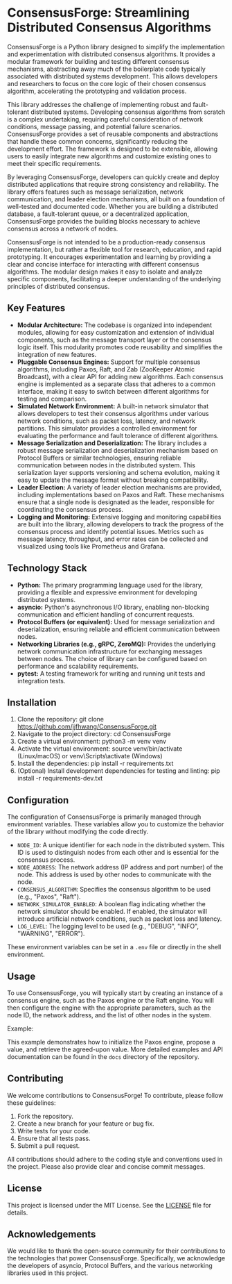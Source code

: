 # ConsensusForge: Streamlining Distributed Consensus Algorithms

ConsensusForge is a Python library designed to simplify the implementation and experimentation with distributed consensus algorithms. It provides a modular framework for building and testing different consensus mechanisms, abstracting away much of the boilerplate code typically associated with distributed systems development. This allows developers and researchers to focus on the core logic of their chosen consensus algorithm, accelerating the prototyping and validation process.

This library addresses the challenge of implementing robust and fault-tolerant distributed systems. Developing consensus algorithms from scratch is a complex undertaking, requiring careful consideration of network conditions, message passing, and potential failure scenarios. ConsensusForge provides a set of reusable components and abstractions that handle these common concerns, significantly reducing the development effort. The framework is designed to be extensible, allowing users to easily integrate new algorithms and customize existing ones to meet their specific requirements.

By leveraging ConsensusForge, developers can quickly create and deploy distributed applications that require strong consistency and reliability. The library offers features such as message serialization, network communication, and leader election mechanisms, all built on a foundation of well-tested and documented code. Whether you are building a distributed database, a fault-tolerant queue, or a decentralized application, ConsensusForge provides the building blocks necessary to achieve consensus across a network of nodes.

ConsensusForge is not intended to be a production-ready consensus implementation, but rather a flexible tool for research, education, and rapid prototyping. It encourages experimentation and learning by providing a clear and concise interface for interacting with different consensus algorithms. The modular design makes it easy to isolate and analyze specific components, facilitating a deeper understanding of the underlying principles of distributed consensus.

## Key Features

*   **Modular Architecture:** The codebase is organized into independent modules, allowing for easy customization and extension of individual components, such as the message transport layer or the consensus logic itself. This modularity promotes code reusability and simplifies the integration of new features.
*   **Pluggable Consensus Engines:** Support for multiple consensus algorithms, including Paxos, Raft, and Zab (ZooKeeper Atomic Broadcast), with a clear API for adding new algorithms. Each consensus engine is implemented as a separate class that adheres to a common interface, making it easy to switch between different algorithms for testing and comparison.
*   **Simulated Network Environment:** A built-in network simulator that allows developers to test their consensus algorithms under various network conditions, such as packet loss, latency, and network partitions. This simulator provides a controlled environment for evaluating the performance and fault tolerance of different algorithms.
*   **Message Serialization and Deserialization:** The library includes a robust message serialization and deserialization mechanism based on Protocol Buffers or similar technologies, ensuring reliable communication between nodes in the distributed system. This serialization layer supports versioning and schema evolution, making it easy to update the message format without breaking compatibility.
*   **Leader Election:** A variety of leader election mechanisms are provided, including implementations based on Paxos and Raft. These mechanisms ensure that a single node is designated as the leader, responsible for coordinating the consensus process.
*   **Logging and Monitoring:** Extensive logging and monitoring capabilities are built into the library, allowing developers to track the progress of the consensus process and identify potential issues. Metrics such as message latency, throughput, and error rates can be collected and visualized using tools like Prometheus and Grafana.

## Technology Stack

*   **Python:** The primary programming language used for the library, providing a flexible and expressive environment for developing distributed systems.
*   **asyncio:** Python's asynchronous I/O library, enabling non-blocking communication and efficient handling of concurrent requests.
*   **Protocol Buffers (or equivalent):** Used for message serialization and deserialization, ensuring reliable and efficient communication between nodes.
*   **Networking Libraries (e.g., gRPC, ZeroMQ):** Provides the underlying network communication infrastructure for exchanging messages between nodes. The choice of library can be configured based on performance and scalability requirements.
*   **pytest:** A testing framework for writing and running unit tests and integration tests.

## Installation

1.  Clone the repository:
    git clone https://github.com/jjfhwang/ConsensusForge.git
2.  Navigate to the project directory:
    cd ConsensusForge
3.  Create a virtual environment:
    python3 -m venv venv
4.  Activate the virtual environment:
    source venv/bin/activate (Linux/macOS) or venv\Scripts\activate (Windows)
5.  Install the dependencies:
    pip install -r requirements.txt
6.  (Optional) Install development dependencies for testing and linting:
    pip install -r requirements-dev.txt

## Configuration

The configuration of ConsensusForge is primarily managed through environment variables. These variables allow you to customize the behavior of the library without modifying the code directly.

*   `NODE_ID`: A unique identifier for each node in the distributed system. This ID is used to distinguish nodes from each other and is essential for the consensus process.
*   `NODE_ADDRESS`: The network address (IP address and port number) of the node. This address is used by other nodes to communicate with the node.
*   `CONSENSUS_ALGORITHM`: Specifies the consensus algorithm to be used (e.g., "Paxos", "Raft").
*   `NETWORK_SIMULATOR_ENABLED`: A boolean flag indicating whether the network simulator should be enabled. If enabled, the simulator will introduce artificial network conditions, such as packet loss and latency.
*   `LOG_LEVEL`: The logging level to be used (e.g., "DEBUG", "INFO", "WARNING", "ERROR").

These environment variables can be set in a `.env` file or directly in the shell environment.

## Usage

To use ConsensusForge, you will typically start by creating an instance of a consensus engine, such as the Paxos engine or the Raft engine. You will then configure the engine with the appropriate parameters, such as the node ID, the network address, and the list of other nodes in the system.

Example:



This example demonstrates how to initialize the Paxos engine, propose a value, and retrieve the agreed-upon value. More detailed examples and API documentation can be found in the `docs` directory of the repository.

## Contributing

We welcome contributions to ConsensusForge! To contribute, please follow these guidelines:

1.  Fork the repository.
2.  Create a new branch for your feature or bug fix.
3.  Write tests for your code.
4.  Ensure that all tests pass.
5.  Submit a pull request.

All contributions should adhere to the coding style and conventions used in the project. Please also provide clear and concise commit messages.

## License

This project is licensed under the MIT License. See the [LICENSE](https://github.com/jjfhwang/ConsensusForge/blob/main/LICENSE) file for details.

## Acknowledgements

We would like to thank the open-source community for their contributions to the technologies that power ConsensusForge. Specifically, we acknowledge the developers of asyncio, Protocol Buffers, and the various networking libraries used in this project.